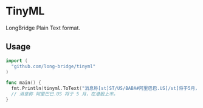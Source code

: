 # TinyML

LongBridge Plain Text format.

## Usage

```go
import (
  "github.com/long-bridge/tinyml"
)

func main() {
  fmt.Println(tinyml.ToText("消息称[st]ST/US/BABA#阿里巴巴.US[/st]将于5月，在港股上市。"))
  // 消息称 阿里巴巴.US 将于 5 月，在港股上市。
}
```
